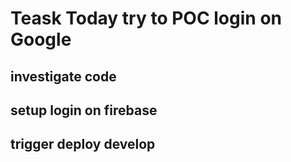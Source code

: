 # Teask Today try to POC login on Google 

## investigate code

## setup login on firebase

## trigger deploy develop
